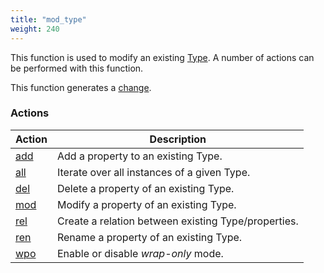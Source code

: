 ```yaml
---
title: "mod_type"
weight: 240
---
```


This function is used to modify an existing [Type](../../overview/type). A number of actions can be performed with this function.

This function generates a [change](../../overview/changes).

### Actions

Action | Description
------ | -----------
[add](./add) | Add a property to an existing Type.
[all](./all) | Iterate over all instances of a given Type.
[del](./del) | Delete a property of an existing Type.
[mod](./mod) | Modify a property of an existing Type.
[rel](./rel) | Create a relation between existing Type/properties.
[ren](./ren) | Rename a property of an existing Type.
[wpo](./wpo) | Enable or disable *wrap-only* mode.
